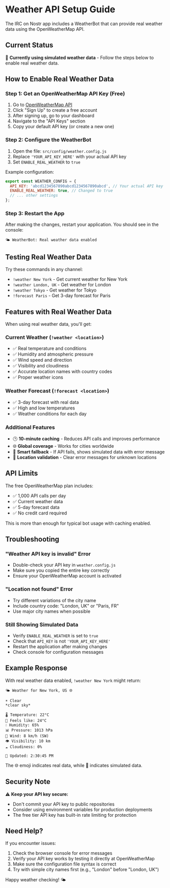 # Weather API Setup Guide

The IRC on Nostr app includes a WeatherBot that can provide real weather data using the OpenWeatherMap API.

## Current Status
🎲 **Currently using simulated weather data** - Follow the steps below to enable real weather data.

## How to Enable Real Weather Data

### Step 1: Get an OpenWeatherMap API Key (Free)

1. Go to [OpenWeatherMap API](https://openweathermap.org/api)
2. Click "Sign Up" to create a free account
3. After signing up, go to your dashboard
4. Navigate to the "API Keys" section
5. Copy your default API key (or create a new one)

### Step 2: Configure the WeatherBot

1. Open the file: `src/config/weather.config.js`
2. Replace `'YOUR_API_KEY_HERE'` with your actual API key
3. Set `ENABLE_REAL_WEATHER` to `true`

Example configuration:
```javascript
export const WEATHER_CONFIG = {
  API_KEY: 'abcd1234567890abcd1234567890abcd', // Your actual API key
  ENABLE_REAL_WEATHER: true, // Changed to true
  // ... other settings
};
```

### Step 3: Restart the App

After making the changes, restart your application. You should see in the console:
```
🌤️ WeatherBot: Real weather data enabled
```

## Testing Real Weather Data

Try these commands in any channel:
- `!weather New York` - Get current weather for New York
- `!weather London, UK` - Get weather for London
- `!weather Tokyo` - Get weather for Tokyo
- `!forecast Paris` - Get 3-day forecast for Paris

## Features with Real Weather Data

When using real weather data, you'll get:

### Current Weather (`!weather <location>`)
- ✅ Real temperature and conditions
- ✅ Humidity and atmospheric pressure
- ✅ Wind speed and direction
- ✅ Visibility and cloudiness
- ✅ Accurate location names with country codes
- ✅ Proper weather icons

### Weather Forecast (`!forecast <location>`)
- ✅ 3-day forecast with real data
- ✅ High and low temperatures
- ✅ Weather conditions for each day

### Additional Features
- 🕒 **10-minute caching** - Reduces API calls and improves performance
- 🌐 **Global coverage** - Works for cities worldwide
- 🎯 **Smart fallback** - If API fails, shows simulated data with error message
- 📍 **Location validation** - Clear error messages for unknown locations

## API Limits

The free OpenWeatherMap plan includes:
- ✅ 1,000 API calls per day
- ✅ Current weather data
- ✅ 5-day forecast data
- ✅ No credit card required

This is more than enough for typical bot usage with caching enabled.

## Troubleshooting

### "Weather API key is invalid" Error
- Double-check your API key in `weather.config.js`
- Make sure you copied the entire key correctly
- Ensure your OpenWeatherMap account is activated

### "Location not found" Error
- Try different variations of the city name
- Include country code: "London, UK" or "Paris, FR"
- Use major city names when possible

### Still Showing Simulated Data
- Verify `ENABLE_REAL_WEATHER` is set to `true`
- Check that `API_KEY` is not `'YOUR_API_KEY_HERE'`
- Restart the application after making changes
- Check console for configuration messages

## Example Response

With real weather data enabled, `!weather New York` might return:
```
🌤️ Weather for New York, US 🌐

☀️ Clear
*clear sky*

🌡️ Temperature: 22°C
🤚 Feels like: 24°C
💧 Humidity: 65%
📊 Pressure: 1013 hPa
💨 Wind: 8 km/h (SW)
👁️ Visibility: 10 km
☁️ Cloudiness: 0%

📅 Updated: 2:30:45 PM
```

The 🌐 emoji indicates real data, while 🎲 indicates simulated data.

## Security Note

⚠️ **Keep your API key secure:**
- Don't commit your API key to public repositories
- Consider using environment variables for production deployments
- The free tier API key has built-in rate limiting for protection

## Need Help?

If you encounter issues:
1. Check the browser console for error messages
2. Verify your API key works by testing it directly at OpenWeatherMap
3. Make sure the configuration file syntax is correct
4. Try with simple city names first (e.g., "London" before "London, UK")

Happy weather checking! 🌤️